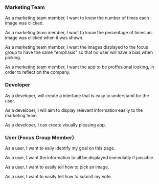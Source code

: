 ### Marketing Team
 As a marketing team member, I want to know the number of times each image was clicked.

 As a marketing team member, I want to know the percentage of times an image was clicked when it was shown.

 As a marketing team member, I want the images displayed to the focus group to have the same "emphasis" so that no user will have a bias when picking.

 As a merketing team member, I want the app to be proffesional looking, in order to reflect on the company.
 ### Developer
As a developer, will create a interface that is easy to understand for the user.

As a developer, I will aim to display relevant information easily to the marketing team.

As a developer, I can create visually pleasing app.
### User (Focus Group Member)
As a user, I want to eaily identify my goal on this page.

As a user, I want the information to all be displayed immediatly if possible.

As a user, I want to easily tell how to pick an image.

As a user, I want to easily tell how to submit my vote.

